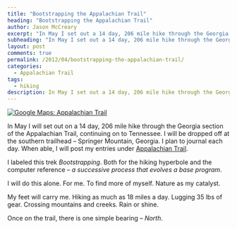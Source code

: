 ```yaml
---
title: "Bootstrapping the Appalachian Trail"
heading: "Bootstrapping the Appalachian Trail"
author: Jason McCreary
excerpt: "In May I set out a 14 day, 206 mile hike through the Georgia section of the Appalachian Trail continuing on to the Great Smoky Mountains."
subheading: "In May I set out a 14 day, 206 mile hike through the Georgia section of the Appalachian Trail continuing on to the Great Smoky Mountains."
layout: post
comments: true
permalink: /2012/04/bootstrapping-the-appalachian-trail/
categories:
  - Appalachian Trail
tags:
  - hiking
description: In May I set out a 14 day, 206 mile hike through the Georgia section of the Appalachian Trail continuing on to the Great Smoky Mountains.
---
```

<a href="/images/google-map-appalachian-trail.png" alt="See Bootstrapping Appalachian Trail Larger Map"><img src="/images/google-map-appalachian-trail-small.png" alt="Google Maps: Appalachian Trail" title="Bootstrapping Appalachian Trail Map" /></a>

In May I will set out on a 14 day, 206 mile hike through the Georgia section of the Appalachian Trail, continuing on to Tennessee. I will be dropped off at the southern trailhead – Springer Mountain, Georgia. I plan to journal each day. When able, I will post my entries under [Appalachian Trail][1].

I labeled this trek *Bootstrapping*. Both for the hiking hyperbole and the computer reference – *a successive process that evolves a base program*.

I will do this alone. For me. To find more of myself. Nature as my catalyst.

My feet will carry me. Hiking as much as 18 miles a day. Lugging 35 lbs of gear. Crossing mountains and creeks. Rain or shine.

Once on the trail, there is one simple bearing – *North*.

 [1]: /category/appalachian-trail/ "Appalachian Trail Posts"
